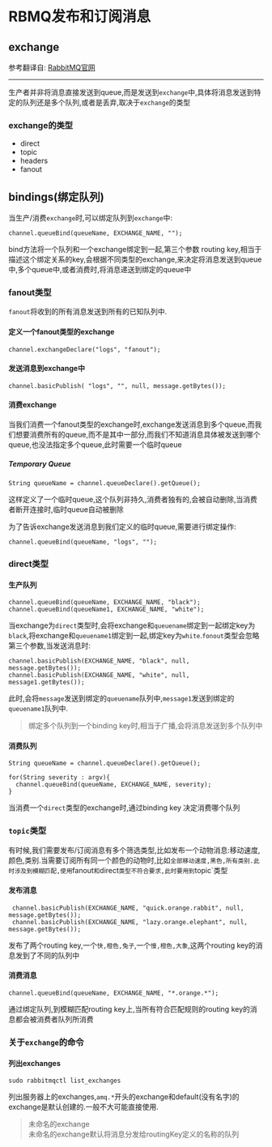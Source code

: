 RBMQ发布和订阅消息
===

## exchange
参考翻译自: [RabbitMQ官网](https://www.rabbitmq.com/tutorials/tutorial-three-java.html)
*************
生产者并非将消息直接发送到queue,而是发送到`exchange`中,具体将消息发送到特定的队列还是多个队列,或者是丢弃,取决于`exchange`的类型
### exchange的类型
* direct
* topic
* headers
* fanout
## bindings(绑定队列)
当生产/消费`exchange`时,可以绑定队列到`exchange`中:
```
channel.queueBind(queueName, EXCHANGE_NAME, "");
```
bind方法将一个队列和一个exchange绑定到一起,第三个参数 routing key,相当于描述这个绑定关系的key,会根据不同类型的exchange,来决定将消息发送到queue中,多个queue中,或者消费时,将消息递送到绑定的queue中
### fanout类型
`fanout`将收到的所有消息发送到所有的已知队列中.
#### 定义一个fanout类型的exchange
```
channel.exchangeDeclare("logs", "fanout");
```
#### 发送消息到exchange中
```
channel.basicPublish( "logs", "", null, message.getBytes());
```
#### 消费exchange

当我们消费一个fanout类型的exchange时,exchange发送消息到多个queue,而我们想要消费所有的queue,而不是其中一部分,而我们不知道消息具体被发送到哪个queue,也没法指定多个queue,此时需要一个临时queue
##### Temporary Queue
```
String queueName = channel.queueDeclare().getQueue();
```
这样定义了一个临时queue,这个队列非持久,消费者独有的,会被自动删除,当消费者断开连接时,临时queue自动被删除

为了告诉exchange发送消息到我们定义的临时queue,需要进行绑定操作:
```
channel.queueBind(queueName, "logs", "");
```
### direct类型
#### 生产队列
```
channel.queueBind(queueName, EXCHANGE_NAME, "black");
channel.queueBind(queueName1, EXCHANGE_NAME, "white");

```
当exchange为`direct`类型时,会将exchange和`queuename`绑定到一起绑定key为`black`,将exchange和`queuename1`绑定到一起,绑定key为`white`.`fonout`类型会忽略第三个参数,当发送消息时:
```
channel.basicPublish(EXCHANGE_NAME, "black", null, message.getBytes());
channel.basicPublish(EXCHANGE_NAME, "white", null, message1.getBytes());
```
此时,会将`message`发送到绑定的`queuename`队列中,`message1`发送到绑定的`queuename1`队列中.
> 绑定多个队列到一个binding key时,相当于广播,会将消息发送到多个队列中

#### 消费队列
```
String queueName = channel.queueDeclare().getQueue();

for(String severity : argv){
  channel.queueBind(queueName, EXCHANGE_NAME, severity);
}
```
当消费一个`direct`类型的exchange时,通过binding key 决定消费哪个队列




### `topic`类型
有时候,我们需要发布/订阅消息有多个筛选类型,比如发布一个动物消息:移动速度,颜色,类别.当需要订阅所有同一个颜色的动物时,比如`全部移动速度,黑色,所有类别.此时涉及到模糊匹配,使用`fanout`和`direct`类型不符合要求,此时要用到`topic`类型
#### 发布消息
```
 channel.basicPublish(EXCHANGE_NAME, "quick.orange.rabbit", null, message.getBytes());
 channel.basicPublish(EXCHANGE_NAME, "lazy.orange.elephant", null, message.getBytes());
```
发布了两个routing key,一个`快,橙色,兔子`,一个`慢,橙色,大象`,这两个routing key的消息发到了不同的队列中
#### 消费消息
```
channel.queueBind(queueName, EXCHANGE_NAME, "*.orange.*");
```
通过绑定队列,到模糊匹配routing key上,当所有符合匹配规则的routing key的消息都会被消费者队列所消费
### 关于`exchange`的命令
#### 列出exchanges
```
sudo rabbitmqctl list_exchanges
```
列出服务器上的exchanges,`amq.*`开头的exchange和default(没有名字)的exchange是默认创建的.一般不大可能直接使用.
> 未命名的exchange  
未命名的exchange默认将消息分发给routingKey定义的名称的队列